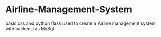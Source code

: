 # Airline-Management-System
basic css and python flask used to create a Airline management system with backend as MySql
